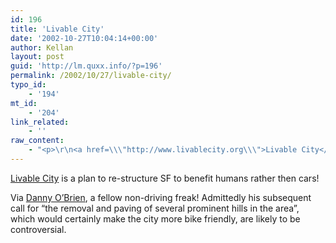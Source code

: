 ```yaml
---
id: 196
title: 'Livable City'
date: '2002-10-27T10:04:14+00:00'
author: Kellan
layout: post
guid: 'http://lm.quxx.info/?p=196'
permalink: /2002/10/27/livable-city/
typo_id:
    - '194'
mt_id:
    - '204'
link_related:
    - ''
raw_content:
    - "<p>\r\n<a href=\\\"http://www.livablecity.org\\\">Livable City</a> is a plan to re-structure SF to benefit humans rather then cars!  \r\n</p>\r\n<p>\r\nVia <a href=\\\"http://www.ntk.net\\\">Danny O\\'Brien</a>, a fellow non-driving freak!  Admittedly his subsequent call for \\\"the removal and paving of several prominent hills in the area\\\", which would certainly make the city more bike friendly, are likely to be controversial.\r\n</p>"
---
```


[Livable City](http://www.livablecity.org) is a plan to re-structure SF to benefit humans rather then cars!

Via [Danny O’Brien](http://www.ntk.net), a fellow non-driving freak! Admittedly his subsequent call for “the removal and paving of several prominent hills in the area”, which would certainly make the city more bike friendly, are likely to be controversial.